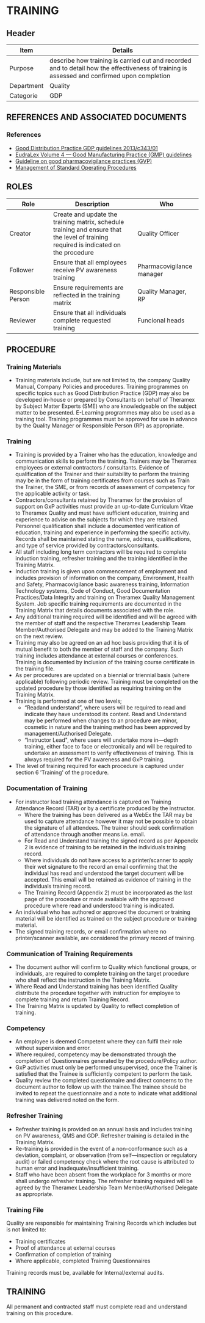# TRAINING

## Header


|Item          |Details        | 
|--------------|------------------| 
|Purpose       |describe how training is carried out and recorded and to detail how the effectiveness of training is assessed and confirmed upon completion                                                                                                               
|Department    |Quality                                                                                                                 
|Categorie     |GDP                                                                                                                                      
## REFERENCES AND ASSOCIATED DOCUMENTS

### References

* [Good Distribution Practice GDP guidelines 2013/c343/01][GDP Guidelines]
* [EudraLex Volume 4 — Good Manufacturing Practice (GMP) guidelines][GMP Guidelines]
* [Guideline on good pharmacovigilance practices (GVP)][GVP Guidelines]
* [Management of Standard Operating Procedures][AMXWS]

## ROLES

Role     |   Description    |   Who
------   |   --------       |  ----
Creator  | Create and update the training matrix, schedule training and ensure that the level of training required is indicated on the procedure  | Quality Officer
Follower  |  Ensure that all employees receive PV awareness training | Pharmacovigilance manager
Responsible Person | Ensure requirements are reflected in the training matrix | Quality Manager, RP
Reviewer | Ensure that all individuals complete requested training   | Funcional heads

## PROCEDURE 

### Training Materials
* Training materials include, but are not limited to, the company Quality Manual, Company Policies and procedures. Training programmes on specific topics such as Good Distribution Practice (GDP) may also be developed in-house or prepared by Consultants on behalf of Theramex by Subject Matter Experts (SME) who are knowledgeable on the subject matter to be presented. E-Learning programmes may also be used as a training tool. Training programmes must be approved for use in advance by the Quality Manager or Responsible Person (RP) as appropriate.

### Training
* Training is provided by a Trainer who has the education, knowledge and communication skills to perform the training. Trainers may be Theramex employees or external contractors / consultants. Evidence of qualification of the Trainer and their suitability to perform the training may be in the form of training certificates from courses such as Train the Trainer, the SME, or from records of assessment of competency for the applicable activity or task.
* Contractors/consultants retained by Theramex for the provision of support on GxP activities must provide an up-to-date Curriculum Vitae to Theramex Quality and must have sufficient education, training and experience to advise on the subjects for which they are retained. Personnel qualification shall include a documented verification of education, training and experience in performing the specific activity. Records shall be maintained stating the name, address, qualifications, and type of service provided by contractors/consultants.
* All staff including long term contractors will be required to complete induction training, refresher training and the training identified in the Training Matrix.
* Induction training is given upon commencement of employment and includes provision of information on the company, Environment, Health and Safety, Pharmacovigilance basic awareness training, Information Technology systems, Code of Conduct, Good Documentation Practices/Data Integrity and training on Theramex Quality Management System. Job specific training requirements are documented in the Training Matrix that details documents associated with the role.
* Any additional training required will be identified and will be agreed with the member of staff and the respective Theramex Leadership Team Member/Authorised Delegate and may be added to the Training Matrix on the next review.
* Training may also be agreed on an ad hoc basis providing that it is of mutual benefit to both the member of staff and the company. Such training includes attendance at external courses or conferences. Training is documented by inclusion of the training course certificate in the training file.
* As per procedures are updated on a biennial or triennial basis (where applicable) following periodic review. Training must be completed on the updated procedure by those identified as requiring training on the Training Matrix.
* Training is performed at one of two levels;
  * “Readand understand”, where users will be required to read and indicate they have understood its content. Read and Understand may be performed when changes to an procedure are minor, cosmetic in nature and the training method has been approved by management/Authorised Delegate.
  * “Instructor Lead", where users will undertake more in—depth training, either face to face or electronically and will be required to undertake an assessment to verify effectiveness of training. This is always required for the PV awareness and GxP training.
* The level of training required for each procedure is captured under section 6 ’Training' of the procedure.

### Documentation of Training
* For instructor lead training attendance is captured on Training Attendance Record (TAR) or by a certificate produced by the instructor.
  * Where the training has been delivered as a WebEx the TAR may be used to capture attendance however it may not be possible to obtain the signature of all attendees. The trainer should seek confirmation of attendance through another means i.e. email.
  * For Read and Understand training the signed record as per Appendix 2 is evidence of training to be retained in the individuals training record.
  * Where individuals do not have access to a printer/scanner to apply their wet signature to the record an email confirming that the individual has read and understood the target document will be accepted. This email will be retained as evidence of training in the individuals training record.
  * The Training Record (Appendix 2) must be incorporated as the last page of the procedure or made available with the approved procedure where read and understood training is indicated.
* An individual who has authored or approved the document or training material will be identified as trained on the subject procedure or training material.
* The signed training records, or email confirmation where no printer/scanner available, are considered the primary record of training.

### Communication of Training Requirements
* The document author will confirm to Quality which functional groups, or individuals, are required to complete training on the target procedure who shall reflect the instruction in the Training Matrix.
* Where Read and Understand training has been identified Quality distribute the procedure together with instruction for employee to complete training and return Training Record.
* The Training Matrix is updated by Quality to reflect completion of training.

### Competency
* An employee is deemed Competent where they can fulfil their role without supervision and error.
* Where required, competency may be demonstrated through the completion of Questionnaires generated by the procedure/Policy author. 
* GxP activities must only be performed unsupervised, once the Trainer is satisfied that the Trainee is sufficiently competent to perform the task.
* Quality review the completed questionnaire and direct concerns to the document author to follow up with the trainee.The trainee should be invited to repeat the questionnaire and a note to indicate what additional training was delivered noted on the form.

### Refresher Training
* Refresher training is provided on an annual basis and includes training on PV awareness, QMS and GDP. Refresher training is detailed in the Training Matrix.
* Re-training is provided in the event of a non-conformance such as a deviation, complaint, or observation (from self—inspection or regulatory audit) or failed competency check where the root cause is attributed to human error and inadequate/insufficient training.
* Staff who have been absent from the workplace for 3 months or more shall undergo refresher training. The refresher training required will be agreed by the Theramex Leadership Team Member/Authorlsed Delegate as appropriate.

### Training File
Quality are responsible for maintaining Training Records which includes but is not limited to:
* Training certificates
* Proof of attendance at external courses
* Confirmation of completion of training
* Where applicable, completed Training Questionnaires

Training records must be, available for lnternal/external audits.

## TRAINING 
All permanent and contracted staff must complete read and understand training on this procedure.

[GMP Guidelines]: https://ec.europa.eu/health/documents/eudralex/vol-4_en]
[GDP Guidelines]: https://eur-lex.europa.eu/LexUriServ/LexUriServ.do?uri=OJ:C:2013:343:0001:0014:EN:PDF
[GVP Guidelines]: https://www.ema.europa.eu/en/documents/regulatory-procedural-guideline/guideline-good-pharmacovigilance-practices-gvp-module-vi-collection-management-submission-reports_en.pdf
[AMXWS]: /procedures/Procedure_GDP_AMXWS_Management_of_Standard_Operating_Procedures.md
[XIDEX]: /procedures/Procedure_GDP_XIDEX_Responsible_Person.md
[BWRPX]: /procedures/Procedure_GDP_BWRPX_Documentation_Control.md
[XCEUG]: /procedures/Procedure_GDP_XCEUG_Deviations.md
[UYNEF]: /procedures/Procedure_GDP_UYNEF_Change_control.md
[OZCFN]: /procedures/Procedure_GDP_OZCFN_Management_review_and_monitoring.md
[LBHIY]: /procedures/Procedure_GDP_LBHIY_Quality_Risk_Management.md
[ZWJPR]: /procedures/Procedure_GDP_ZWJPR_Training.md
[VQICE]: /procedures/Procedure_GDP_VQICE_Receipt_of_medicinal_products.md
[AGTXC]: /procedures/Procedure_GDP_AGTXC_Establishing_the_authority_of_suppliers_to_supply_medicinal_products.md
[ZIWKI]: /procedures/Procedure_GDP_ZIWKI_Customer_complaints.md
[VOZWP]: /procedures/Procedure_GDP_VOZWP_Recall_procedure.md
[HBQIN]: /procedures/Procedure_GDP_HBQIN_Outsourced_activities.md
[GMQHI]: /procedures/Procedure_GDP_GMQHI_Self-inspections.md
[VTOMR]: /procedures/Procedure_GDP_VTOMR_Falsified_Medicinal_Products.md
[BMAXZ]: /procedures/Procedure_GDP_BMAXZ_Medicinal_Product_Returns.md
[YUISV]: /procedures/Procedure_GDP_YUISV_CAPA.md
[QEAIC]: /procedures/Document_QEAIC_Glossary.md
[GGNHM]: /procedures/Procedure_GDP_GGNHM_Reporting_of_Adverse_Events.md
